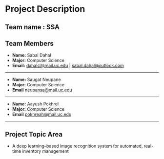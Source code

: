 # Project Description



## Team name : SSA

## Team Members
- **Name:** Sabal Dahal
- **Major:** Computer Science
- **Email:** dahalsl@mail.uc.edu | sabal.dahal@outlook.com
---
- **Name:** Saugat Neupane
- **Major:** Computer Science
- **Email** neupansa@mail.uc.edu
---
- **Name:** Aayush Pokhrel
- **Major:** Computer Science
- **Email** pokhreah@mail.uc.edu
---

## Project Topic Area
- A deep learning–based image recognition system for automated, real-time inventory management

